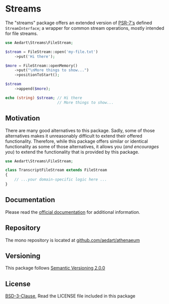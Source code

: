 # Streams

The "streams" package offers an extended version of [PSR-7's](https://www.php-fig.org/psr/psr-7/#13-streams) defined `StreamInterface`;
a wrapper for common stream operations, mostly intended for file streams.

```php
use Aedart\Streams\FileStream;

$stream = FileStream::open('my-file.txt')
    ->put('Hi there');

$more = FileStream::openMemory()
    ->put("\nMore things to show...")
    ->positionToStart();

$stream
    ->append($more);

echo (string) $stream; // Hi there
                       // More things to show...
```

## Motivation

There are many good alternatives to this package. Sadly, some of those alternatives makes it unreasonably difficult to extend their offered functionality.
Therefore, while this package offers similar or identical functionality as some of those alternatives, it allows you (_and encourages you_) to extend the functionality that is provided by this package.

```php
use Aedart\Streams\FileStream;

class TranscriptFileStream extends FileStream
{
    // ...your domain-specific logic here ...
}
```

## Documentation

Please read the [official documentation](https://aedart.github.io/athenaeum/) for additional information.

## Repository

The mono repository is located at [github.com/aedart/athenaeum](https://github.com/aedart/athenaeum)

## Versioning

This package follows [Semantic Versioning 2.0.0](http://semver.org/)

## License

[BSD-3-Clause](http://spdx.org/licenses/BSD-3-Clause), Read the LICENSE file included in this package

